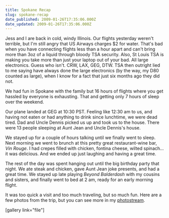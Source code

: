 ```yaml
---
title: Spokane Recap
slug: spokane-recap
date_published: 2009-01-26T17:35:06.000Z
date_updated: 2009-01-26T17:35:06.000Z
---
```


Jess and I are back in cold, windy Illinois. Our flights yesterday weren't terrible, but I'm still angry that US Airways charges $2 for water. That's bad when you have connecting flights less than a hour apart and can't bring more than 3oz of a liquid through bloody TSA security. Also, St Louis TSA is making you take more than just your laptop out of your bad. All large electronics. Guess who isn't. CRW, LAX, GEG, DTW. TSA then outright lied to me saying have always done the large electronics (by the way, my D80 counted as large), when I know for a fact that just six months ago they did not.

We had fun in Spokane with the family but 16 hours of flights where you get hassled by everyone is exhausting. That and getting only 7 hours of sleep over the weekend.

Our plane landed at GEG at 10:30 PST. Feeling like 12:30 am to us, and having not eaten or had anything to drink since lunchtime, we were dead tired. Dad and Uncle Dennis picked us up and took us to the house. There were 13 people sleeping at Aunt Jean and Uncle Dennis's house.

We stayed up for a couple of hours talking until we finally went to sleep. Next morning we went to brunch at this pretty great restaurant-wine bar, *Vin Rouge*. I had crepes filled with chicken, fontina cheese, wilted spinach... it was delicious. And we ended up just laughing and having a great time.

The rest of the day was spent hanging out until the big birthday party that night. We ate steak and chicken, gave Aunt Jean joke presents, and had a great time. We stayed up late playing *Beyond Balderdash* with my cousins and sisters, and finally went to bed at 2 am, ready for an early morning flight.

It was too quick a visit and too much traveling, but so much fun. Here are a few photos from the trip, but you can see more in my [photostream](http://www.flickr.com/photos/asilentthing/sets/72157613022459486/).

[gallery link="file"]
